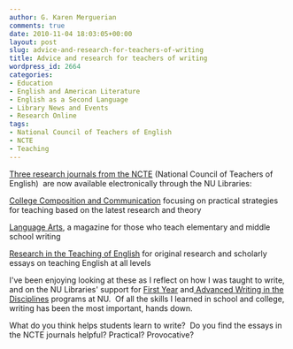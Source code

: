 ```yaml
---
author: G. Karen Merguerian
comments: true
date: 2010-11-04 18:03:05+00:00
layout: post
slug: advice-and-research-for-teachers-of-writing
title: Advice and research for teachers of writing
wordpress_id: 2664
categories:
- Education
- English and American Literature
- English as a Second Language
- Library News and Events
- Research Online
tags:
- National Council of Teachers of English
- NCTE
- Teaching
---
```


[Three research journals from the NCTE](http://0-www.ncte.org.ilsprod.lib.neu.edu) (National Council of Teachers of English)  are now available electronically through the NU Libraries:


[College Composition and Communication](http://0-www.ncte.org.ilsprod.lib.neu.edu/cccc/ccc/issues) focusing on practical strategies for teaching based on the latest research and theory




[Language Arts](http://0-www.ncte.org.ilsprod.lib.neu.edu/journals/la/issues), a magazine for those who teach elementary and middle school writing




[Research in the Teaching of English](http://0-www.ncte.org.ilsprod.lib.neu.edu/journals/rte/issues) for original research and scholarly essays on teaching English at all levels


I've been enjoying looking at these as I reflect on how I was taught to write, and on the NU Libraries' support for [First Year](http://subjectguides.lib.neu.edu/content.php?pid=140410) and[ Advanced Writing in the Disciplines](http://subjectguides.lib.neu.edu/awd) programs at NU.  Of all the skills I learned in school and college, writing has been the most important, hands down.

What do you think helps students learn to write?  Do you find the essays in the NCTE journals helpful? Practical? Provocative?
